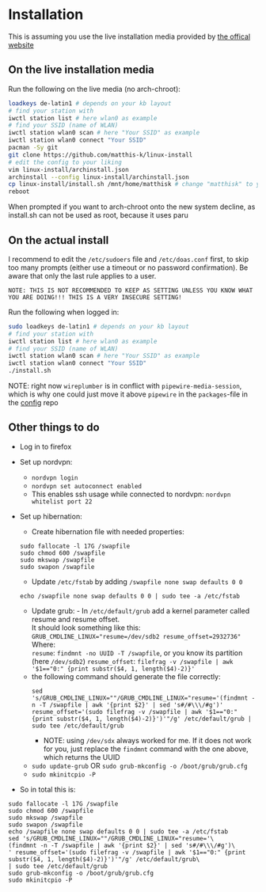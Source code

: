 # Installation

This is assuming you use the live installation media provided by [the offical website](https://archlinux.org/download/)

## On the live installation media

Run the following on the live media (no arch-chroot):

```bash
loadkeys de-latin1 # depends on your kb layout
# find your station with
iwctl station list # here wlan0 as example
# find your SSID (name of WLAN)
iwctl station wlan0 scan # here "Your SSID" as example
iwctl station wlan0 connect "Your SSID"
pacman -Sy git
git clone https://github.com/matthis-k/linux-install
# edit the config to your liking
vim linux-install/archinstall.json
archinstall --config linux-install/archinstall.json
cp linux-install/install.sh /mnt/home/matthisk # change "matthisk" to your username
reboot
```

When prompted if you want to arch-chroot onto the new system decline, as install.sh can not be used as root, because it uses paru

## On the actual install

I recommend to edit the `/etc/sudoers` file and `/etc/doas.conf` first, to skip too many prompts (either use a timeout or no password confirmation). Be aware that only the last rule applies to a user.  
```
NOTE: THIS IS NOT RECOMMENDED TO KEEP AS SETTING UNLESS YOU KNOW WHAT YOU ARE DOING!!! THIS IS A VERY INSECURE SETTING!
```

Run the following when logged in:

```bash
sudo loadkeys de-latin1 # depends on your kb layout
# find your station with
iwctl station list # here wlan0 as example
# find your SSID (name of WLAN)
iwctl station wlan0 scan # here "Your SSID" as example
iwctl station wlan0 connect "Your SSID"
./install.sh
```

NOTE: right now `wireplumber` is in conflict with `pipewire-media-session`, which is why one could just move it above `pipewire` in the `packages`-file in the [config](https://github.com/matthis-k/config) repo

## Other things to do

- Log in to firefox
- Set up nordvpn:
  - `nordvpn login`
  - `nordvpn set autoconnect enabled`
  - This enables ssh usage while connected to nordvpn: `nordvpn whitelist port 22`
- Set up hibernation:
  - Create hibernation file with needed properties:
  ```
  sudo fallocate -l 17G /swapfile
  sudo chmod 600 /swapfile
  sudo mkswap /swapfile
  sudo swapon /swapfile
  ```

  - Update `/etc/fstab` by adding `/swapfile none swap defaults 0 0`
  ```
  echo /swapfile none swap defaults 0 0 | sudo tee -a /etc/fstab
  ```
  - Update grub: - In `/etc/default/grub` add a kernel parameter called resume and resume offset.  
    It should look something like this:  
    `GRUB_CMDLINE_LINUX="resume=/dev/sdb2 resume_offset=2932736"`  
    Where:  
    `resume`: `findmnt -no UUID -T /swapfile`, or you know its partition (here `/dev/sdb2`)
    `resume_offset`: `filefrag -v /swapfile | awk '$1=="0:" {print substr($4, 1, length($4)-2)}'`
  - the following command should generate the file correctly:
    ```
    sed 's/GRUB_CMDLINE_LINUX=""/GRUB_CMDLINE_LINUX="resume='(findmnt -n -T /swapfile | awk '{print $2}' | sed 's#/#\\\/#g')' resume_offset='(sudo filefrag -v /swapfile | awk '$1=="0:" {print substr($4, 1, length($4)-2)}')'"/g' /etc/default/grub | sudo tee /etc/default/grub
    ```
    - NOTE: using `/dev/sdx` always worked for me. If it does not work for you, just replace the `findmnt` command with the one above, which returns the UUID
  - `sudo update-grub` OR `sudo grub-mkconfig -o /boot/grub/grub.cfg`
  - `sudo mkinitcpio -P`
 - So in total this is:
 ```
sudo fallocate -l 17G /swapfile
sudo chmod 600 /swapfile
sudo mkswap /swapfile
sudo swapon /swapfile
echo /swapfile none swap defaults 0 0 | sudo tee -a /etc/fstab
sed 's/GRUB_CMDLINE_LINUX=""/GRUB_CMDLINE_LINUX="resume='\
(findmnt -n -T /swapfile | awk '{print $2}' | sed 's#/#\\\/#g')\
' resume_offset='(sudo filefrag -v /swapfile | awk '$1=="0:" {print substr($4, 1, length($4)-2)}')'"/g' /etc/default/grub\
| sudo tee /etc/default/grub
sudo grub-mkconfig -o /boot/grub/grub.cfg
sudo mkinitcpio -P

 ```

  
